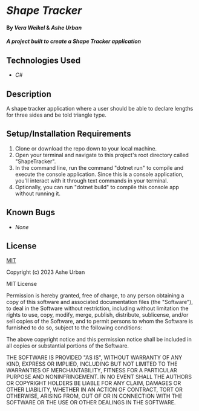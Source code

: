 # _Shape Tracker_

#### By _Vera Weikel_ & _Ashe Urban_

#### _A project built to create a Shape Tracker application_

## Technologies Used

- _C#_

## Description

A shape tracker application where a user should be able to declare lengths for three sides and be told triangle type.

## Setup/Installation Requirements

1. Clone or download the repo down to your local machine.
2. Open your terminal and navigate to this project's root directory called "ShapeTracker".
3. In the command line, run the command "dotnet run" to compile and execute the console application. Since this is a console application, you'll interact with it through text commands in your terminal.
4. Optionally, you can run "dotnet build" to compile this console app without running it.

## Known Bugs

- _None_

## License

[MIT](https://choosealicense.com/licenses/mit/)

Copyright (c) 2023 Ashe Urban

MIT License

Permission is hereby granted, free of charge, to any person obtaining a copy
of this software and associated documentation files (the "Software"), to deal
in the Software without restriction, including without limitation the rights
to use, copy, modify, merge, publish, distribute, sublicense, and/or sell
copies of the Software, and to permit persons to whom the Software is
furnished to do so, subject to the following conditions:

The above copyright notice and this permission notice shall be included in all
copies or substantial portions of the Software.

THE SOFTWARE IS PROVIDED "AS IS", WITHOUT WARRANTY OF ANY KIND, EXPRESS OR
IMPLIED, INCLUDING BUT NOT LIMITED TO THE WARRANTIES OF MERCHANTABILITY,
FITNESS FOR A PARTICULAR PURPOSE AND NONINFRINGEMENT. IN NO EVENT SHALL THE
AUTHORS OR COPYRIGHT HOLDERS BE LIABLE FOR ANY CLAIM, DAMAGES OR OTHER
LIABILITY, WHETHER IN AN ACTION OF CONTRACT, TORT OR OTHERWISE, ARISING FROM,
OUT OF OR IN CONNECTION WITH THE SOFTWARE OR THE USE OR OTHER DEALINGS IN THE
SOFTWARE.

